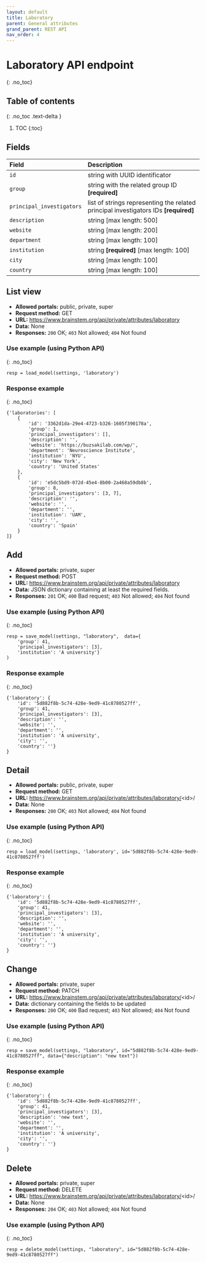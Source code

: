 ```yaml
---
layout: default
title: Laboratory
parent: General attributes
grand_parent: REST API
nav_order: 4
---
```


# Laboratory API endpoint
{: .no_toc}

## Table of contents
{: .no_toc .text-delta }

1. TOC
{:toc}

## Fields

| Field        | Description  |
|:-------------|:-------------|
| `id` | string with UUID identificator |
| `group` | string with the related group ID **[required]** |
| `principal_investigators` | list of strings representing the related principal investigators IDs **[required]** |
| `description` | string [max length: 500] |
| `website` | string [max length: 200] |
| `department` | string [max length: 100] |
| `institution` | string **[required]** [max length: 100] |
| `city` | string [max length: 100] |
| `country` | string [max length: 100] |


## List view
- **Allowed portals:** public, private, super
- **Request method:** GET
- **URL:** https://www.brainstem.org/api/private/attributes/laboratory
- **Data:** None
- **Responses:** `200` OK; `403` Not allowed; `404` Not found

### Use example (using Python API)
{: .no_toc}

```
resp = load_model(settings, 'laboratory')
```

### Response example
{: .no_toc}

```
{'laboratories': [
    {
        'id': '3362d1da-29e4-4723-b326-1605f390178a',
        'group': 1,
        'principal_investigators': [],
        'description': '',
        'website': 'https://buzsakilab.com/wp/',
        'department': 'Neuroscience Institute',
        'institution': 'NYU',
        'city': 'New York',
        'country': 'United States'
    },
    {
        'id': 'e5dc5bd9-072d-45e4-8b00-2a468a59db8b',
        'group': 8,
        'principal_investigators': [3, 7],
        'description': '',
        'website': '',
        'department': '',
        'institution': 'UAM',
        'city': '',
        'country': 'Spain'
    }
]}
```


## Add
- **Allowed portals:** private, super
- **Request method:** POST
- **URL:** https://www.brainstem.org/api/private/attributes/laboratory
- **Data:** JSON dictionary containing at least the required fields.
- **Responses:** `201` OK; `400` Bad request; `403` Not allowed; `404` Not found


### Use example (using Python API)
{: .no_toc}

```
resp = save_model(settings, "laboratory",  data={
    'group': 41,
    'principal_investigators': [3],
    'institution': 'A university'}
)
```

### Response example
{: .no_toc}

```
{'laboratory': {
    'id': '5d882f8b-5c74-428e-9ed9-41c8780527ff',
    'group': 41,
    'principal_investigators': [3],
    'description': '',
    'website': '',
    'department': '',
    'institution': 'A university',
    'city': '',
    'country': ''}
}
```



## Detail
- **Allowed portals:** public, private, super
- **Request method:** GET
- **URL:** https://www.brainstem.org/api/private/attributes/laboratory/<id\>/
- **Data:** None
- **Responses:** `200` OK; `403` Not allowed; `404` Not found

### Use example (using Python API)
{: .no_toc}

```
resp = load_model(settings, 'laboratory', id='5d882f8b-5c74-428e-9ed9-41c8780527ff')
```

### Response example
{: .no_toc}

```
{'laboratory': {
    'id': '5d882f8b-5c74-428e-9ed9-41c8780527ff',
    'group': 41,
    'principal_investigators': [3],
    'description': '',
    'website': '',
    'department': '',
    'institution': 'A university',
    'city': '',
    'country': ''}
}
```


## Change
- **Allowed portals:** private, super
- **Request method:** PATCH
- **URL:** https://www.brainstem.org/api/private/attributes/laboratory/<id\>/
- **Data:** dictionary containing the fields to be updated
- **Responses:** `200` OK; `400` Bad request; `403` Not allowed; `404` Not found


### Use example (using Python API)
{: .no_toc}

```
resp = save_model(settings, "laboratory", id="5d882f8b-5c74-428e-9ed9-41c8780527ff", data={"description": "new text"})
```

### Response example
{: .no_toc}

```
{'laboratory': {
    'id': '5d882f8b-5c74-428e-9ed9-41c8780527ff',
    'group': 41,
    'principal_investigators': [3],
    'description': 'new text',
    'website': '',
    'department': '',
    'institution': 'A university',
    'city': '',
    'country': ''}
}
```


## Delete
- **Allowed portals:** private, super
- **Request method:** DELETE
- **URL:** https://www.brainstem.org/api/private/attributes/laboratory/<id\>/
- **Data:** None
- **Responses:** `204` OK; `403` Not allowed; `404` Not found


### Use example (using Python API)
{: .no_toc}

```
resp = delete_model(settings, "laboratory", id="5d882f8b-5c74-428e-9ed9-41c8780527ff")
``` 
